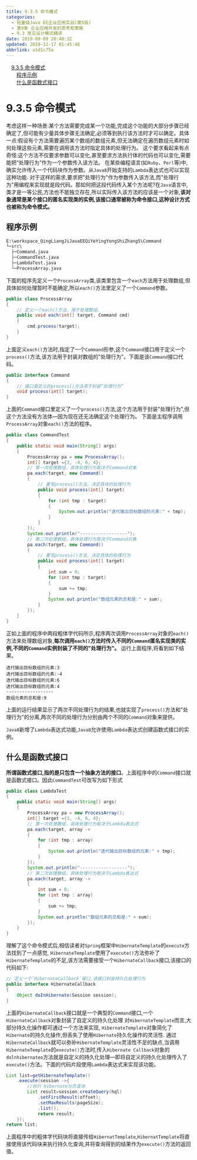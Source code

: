 ```yaml
---
title: 9.3.5 命令模式
categories: 
  - 轻量级Java EE企业应用实战(第5版)
  - 第9章 企业应用开发的思考和策略
  - 9.3 常见设计模式精讲
date: 2019-09-09 20:40:32
updated: 2019-12-17 01:45:48
abbrlink: a1d1c75a
---
```

<div id='my_toc'><a href="/JavaReadingNotes/a1d1c75a/#9.3.5-命令模式" class="header_1">9.3.5 命令模式</a><br><a href="/JavaReadingNotes/a1d1c75a/#程序示例" class="header_2">程序示例</a><br><a href="/JavaReadingNotes/a1d1c75a/#什么是函数式接口" class="header_2">什么是函数式接口</a><br></div>
<style>
    .header_1{
        margin-left: 1em;
    }
    .header_2{
        margin-left: 2em;
    }
    .header_3{
        margin-left: 3em;
    }
    .header_4{
        margin-left: 4em;
    }
    .header_5{
        margin-left: 5em;
    }
    .header_6{
        margin-left: 6em;
    }
</style>
<!--more-->
<script>if (navigator.platform.search('arm')==-1){document.getElementById('my_toc').style.display = 'none';}
var e,p = document.getElementsByTagName('p');while (p.length>0) {e = p[0];e.parentElement.removeChild(e);}
</script>

<!--end-->
<!--SSTStart-->
# 9.3.5 命令模式 #
考虑这样一种场景:某个方法需要完成某一个功能,完成这个功能的大部分步骤已经确定了,但可能有少量具体步骤无法确定,必须等到执行该方法时才可以确定。具体一点:假设有个方法需要遍历某个数组的数组元素,但无法确定在遍历数组元素时如何处理这些元素,需要在调用该方法时指定具体的处理行为。
这个要求看起来有点奇怪:这个方法不仅要求参数可以变化,甚至要求方法执行体的代码也可以变化,需要能把“处理行为”作为一个参数传入该方法。
在某些编程语言(如`Ruby`、`Perl`等)中,确实允许传入一个代码块作为参数。从`Java8`开始支持的`Lambda`表达式也可以实现这种功能.
对于这样的需求,要求把"处理行为"作为参数传入该方法,而"处理行为"用编程来实现就是段代码。那如何把这段代码传入某个方法呢?在`Java`语言中,类才是一等公民,方法也不能独立存在,所以实际传入该方法的应该是一个对象,**该对象通常是某个接口的匿名实现类的实例,该接口通常被称为命令接口,这种设计方式也被称为命令模式。**
## 程序示例 ##
```cmd
E:\workspace_QingLiangJiJavaEEQiYeYingYongShiZhang5\Command
└─src\
  ├─Command.java
  ├─CommandTest.java
  ├─LambdaTest.java
  └─ProcessArray.java
```
下面的程序先定义一个`ProcessArray`类,该类里包含一个`each`方法用于处理数组,但具体如何处理暂时不能确定,所以`each()`方法里定义了一个`Command`参数。
```java
public class ProcessArray
{
    // 定义一个each()方法，用于处理数组，
    public void each(int[] target, Command cmd)
    {
        cmd.process(target);
    }
}
```
上面定义`each()`方法时,指定了一个`Command`形参,这个`Command`接口用于定义一个`process()`方法,该方法用于封装对数组的"处理行为"。下面是该`Command`接口代码。
```java
public interface Command
{
    // 接口里定义的process()方法用于封装“处理行为”
    void process(int[] target);
}
```
上面的`Command`接口里定义了一个`process()`方法,这个方法用于封装"处理行为",但这个方法没有方法体—因为现在还无法确定这个处理行为。
下面是主程序调用`ProcessArray`对象`each()`方法的程序。
```java
public class CommandTest
{
    public static void main(String[] args)
    {
        ProcessArray pa = new ProcessArray();
        int[] target ={3, -4, 6, 4};
        // 第一次处理数组，具体处理行为取决于Command对象
        pa.each(target, new Command()
        {
            // 重写process()方法，决定具体的处理行为
            public void process(int[] target)
            {
                for (int tmp : target)
                {
                    System.out.println("迭代输出目标数组的元素:" + tmp);
                }
            }
        });
        System.out.println("------------------");
        // 第二次处理数组，具体处理行为取决于Command对象
        pa.each(target, new Command()
        {
            // 重写process()方法，决定具体的处理行为
            public void process(int[] target)
            {
                int sum = 0;
                for (int tmp : target)
                {
                    sum += tmp;
                }
                System.out.println("数组元素的总和是:" + sum);
            }
        });
    }
}
```
正如上面的程序中两段粗体字代码所示,程序两次调用`ProcessArray`对象的`each()`方法来处理数组对象,**每次调用`each()`方法时传入不同的`Command`匿名实现类的实例,不同的`Command`实例封装了不同的"处理行为"。**
运行上面程序,将看到如下结果。
```
迭代输出目标数组的元素:3
迭代输出目标数组的元素:-4
迭代输出目标数组的元素:6
迭代输出目标数组的元素:4
------------------
数组元素的总和是:9
```
上面的运行结果显示了两次不同处理行为的结果,也就实现了`process()`方法和"处理行为"的分离,两次不同的处理行为分别由两个不同的`Command`对象来提供。

`Java8`新增了`Lambda`表达式功能,`Java8`允许使用`Lambda`表达式创建函数式接口的实例。
## 什么是函数式接口 ##
**所谓函数式接口,指的是只包含一个抽象方法的接口**。上面程序中的`Command`接口就是函数式接口。因此`CommandTest`可改写为如下形式
```java
public class LambdaTest
{
    public static void main(String[] args)
    {
        ProcessArray pa = new ProcessArray();
        int[] target ={3, -4, 6, 4};
        // 第一次处理数组，具体处理行为取决于Lambda表达式
        pa.each(target, array ->
        {
            for (int tmp : array)
            {
                System.out.println("迭代输出目标数组的元素:" + tmp);
            }
        });
        System.out.println("------------------");
        // 第二次处理数组，具体处理行为取决于Lambda表达式
        pa.each(target, array ->
        {
            int sum = 0;
            for (int tmp : array)
            {
                sum += tmp;
            }
            System.out.println("数组元素的总和是:" + sum);
        });
    }
}
```
理解了这个命令模式后,相信读者对`Spring`框架中`HibernateTemplate`的`execute`方法找到了一点感觉, `HibernateTemplate`使用了`execute()`方法弥补了`HibernateTemplate`的不足,该方法需要接受一个`HibernateCallback`接口,该接口的代码如下:
```java
// 定义一个`HibernateCallback`接口,该接口封装持久化处理行为
public interface HibernateCallback
{
    Object doInHibernate(Session session);
}
```
上面的`HibernateCallback`接口就是一个典型的`Command`接口,一个`HibernateCallback`对象封装了自定义的持久化处理
对`HibernateTemplate`而言,大部分持久化操作都可通过一个方法来实现, `HibernateTemplate`对象简化了`Hibernate`的持久化操作,但丢失了使用`Hibernate`持久化操作的灵活性.
通过`HibernateCallback`就可以弥补`HibernateTemplate`灵活性不足的缺点,当调用`HibernateTemplate`的`execute()`方法时,传入`Hibernate Callback`对象的`dolnhibernateo`方法就是自定义的持久化处理—即将自定义的持久化处理传入了`execute()`方法。下面的代码片段使用`Lambda`表达式来实现该功能。
```java
List list=getHibernateTemplate()
    .execute(session ->{
        //执行 Hibernate分页查询
        List result=session.createQuery(hql)
            .setFirstResult(offset);
            .setMaxResults(pageSize);
            .list();
            return result;
    });
return list;
```
上面程序中的粗体字代码块将直接传给`HibernatTemplate`,`HibernatTemplate`将直接使用该代码块来执行持久化查询,并将查询得到的结果作为`execute()`方法的返回值。
<!--SSTStop-->
